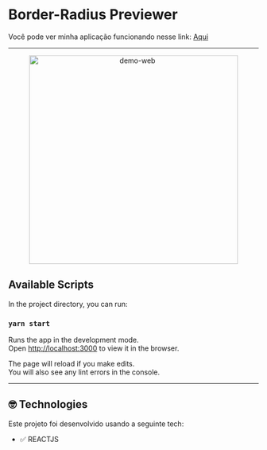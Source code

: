 # Border-Radius Previewer

<p>Você pode ver minha aplicação funcionando nesse link: <a href="https://quizzical-elion-d8268e.netlify.app/" target="_blank" >Aqui</a></p> 

<hr>

<div align="center">
  <img src="./src/assets/gifs/gifBorderRadius.gif" alt="demo-web" height="420" >
</div>

## Available Scripts

In the project directory, you can run:

### `yarn start`

Runs the app in the development mode.<br />
Open [http://localhost:3000](http://localhost:3000) to view it in the browser.

The page will reload if you make edits.<br />
You will also see any lint errors in the console.

<hr>

## 🤓 Technologies 

Este projeto foi desenvolvido usando a seguinte tech:

- ✅ REACTJS
